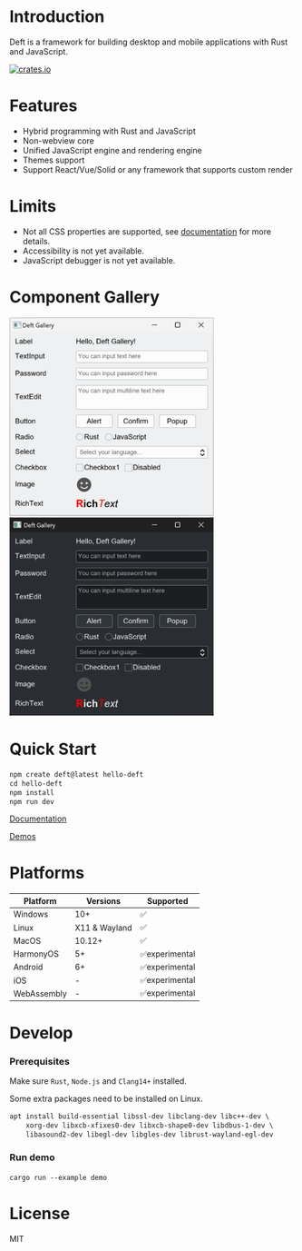 # Introduction

Deft is a framework for building desktop and mobile applications with Rust and JavaScript.

[![crates.io](https://img.shields.io/crates/v/deft)](https://crates.io/crates/deft)


# Features

* Hybrid programming with Rust and JavaScript
* Non-webview core
* Unified JavaScript engine and rendering engine
* Themes support
* Support React/Vue/Solid or any framework that supports custom render

# Limits

* Not all CSS properties are supported, see [documentation](https://deft-ui.github.io/styles/properties/) for more details.
* Accessibility is not yet available.
* JavaScript debugger is not yet available.

# Component Gallery

<img width="360" src="https://github.com/deft-ui/deft/blob/main/snapshots/gallery.png?raw=true" />
<img width="360" src="https://github.com/deft-ui/deft/blob/main/snapshots/gallery-dark.png?raw=true" />


# Quick Start

```
npm create deft@latest hello-deft
cd hello-deft
npm install
npm run dev
```

[Documentation](https://deft-ui.github.io/guides/what-is-deft/)

[Demos](https://deft-ui.github.io/demos/)

# Platforms

| Platform    | Versions      | Supported      |
|-------------|---------------|----------------|
| Windows     | 10+           | ✅              |
| Linux       | X11 & Wayland | ✅              |
| MacOS       | 10.12+        | ✅              |
| HarmonyOS   | 5+            | ✅experimental  |
| Android     | 6+            | ✅experimental  |
| iOS         | -             | ✅experimental  |
| WebAssembly | -             | ✅experimental  |

# Develop

### Prerequisites

Make sure `Rust`, `Node.js` and `Clang14+` installed.

Some extra packages need to be installed on Linux.

```
apt install build-essential libssl-dev libclang-dev libc++-dev \
    xorg-dev libxcb-xfixes0-dev libxcb-shape0-dev libdbus-1-dev \
    libasound2-dev libegl-dev libgles-dev librust-wayland-egl-dev
```

### Run demo

```
cargo run --example demo
```

# License

MIT